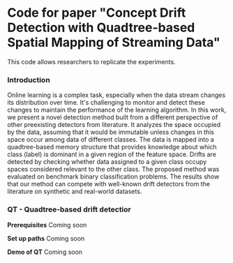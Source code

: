 # Code for paper "Concept Drift Detection with Quadtree-based Spatial Mapping of Streaming Data"
 This code allows researchers to replicate the experiments.
 
 
### Introduction
  Online learning is a complex task, especially when the data stream changes its distribution over time. It's challenging to monitor and detect these changes to maintain the performance of the learning algorithm. In this work, we present a novel detection method built from a different perspective of other preexisting detectors from literature. It analyzes the space occupied by the data, assuming that it would be immutable unless changes in this space occur among data of different classes. The data is mapped into a quadtree-based memory structure that provides knowledge about which class (label) is dominant in a given region of the feature space. Drifts are detected by checking whether data assigned to a given class occupy spaces considered relevant to the other class. The proposed method was evaluated on benchmark binary classification problems. The results show that our method can compete with well-known drift detectors from the literature on synthetic and real-world datasets.
  
  
###  QT - Quadtree-based drift detectior

**Prerequisites**
Coming soon
  
**Set up paths**
Coming soon
   
**Demo of QT**
Coming soon